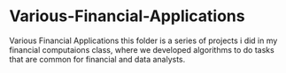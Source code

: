 # Various-Financial-Applications
Various Financial Applications
this folder is a series of projects i did in my financial computaions class, where we developed algorithms to do tasks that are common for financial and data analysts.
